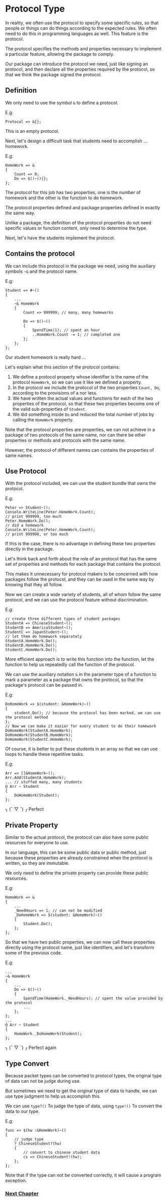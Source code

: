 # Protocol Type
In reality, we often use the protocol to specify some specific rules, so that people or things can do things according to the expected rules.
We often need to do this in programming languages as well. This feature is the protocol.

The protocol specifies the methods and properties necessary to implement a particular feature, allowing the package to comply.

Our package can introduce the protocol we need, just like signing an protocol, and then declare all the properties required by the protocol, so that we think the package signed the protocol.
## Definition
We only need to use the symbol `&` to define a protocol.

E.g:
```
Protocol => &{};
```
This is an empty protocol.

Next, let's design a difficult task that students need to accomplish ... homework.

E.g:
```
HomeWork => &
{
    Count => 0;
    Do => $()~(){};
};
```
The protocol for this job has two properties, one is the number of homework and the other is the function to do homework.

The protocol properties defined and package properties defined in exactly the same way.

Unlike a package, the definition of the protocol properties do not need specific values or function content, only need to determine the type.

Next, let's have the students implement the protocol.
## Contains the protocol
We can include this protocol in the package we need, using the auxiliary symbols `~&` and the protocol name.

E.g:
```
Student => #~()
{
    ...
    ~& HomeWork
    {
        Count => 999999; // many, many homeworks

        Do => $()~()
        {
            SpendTime(1); // spent an hour
            ..HomeWork.Count -= 1; // completed one
        };
    };
};
```
Our student homework is really hard ...

Let's explain what this section of the protocol contains:
1. We define a protocol property whose identifier is the name of the protocol `HomeWork`, so we can use it like we defined a property.
1. In the protocol we include the protocol of the two properties `Count, Do`, according to the provisions of a nor less.
1. We have written the actual values ​​and functions for each of the two properties of the protocol, so that these two properties become one of the valid sub-properties of `Student`.
1. We did something inside `Do` and reduced the total number of jobs by calling the `HomeWork` property.

Note that the protocol properties are properties, we can not achieve in a package of two protocols of the same name, nor can there be other properties or methods and protocols with the same name. 

However, the protocol of different names can contains the properties of same names.

## Use Protocol
With the protocol included, we can use the student bundle that owns the protocol.

E.g:
```
Peter => Student~();
Console.WriteLine(Peter.HomeWork.Count);
// print 999999, too much
Peter.HomeWork.Do();
// did a homework
Console.WriteLine(Peter.HomeWork.Count);
// print 999998, or too much
```
If this is the case, there is no advantage in defining these two properties directly in the package.

Let's think back and forth about the role of an protocol that has the same set of properties and methods for each package that contains the protocol.

This makes it unnecessary for protocol makers to be concerned with how packages follow the protocol, and they can be used in the same way by knowing that they all follow.

Now we can create a wide variety of students, all of whom follow the same protocol, and we can use the protocol feature without discrimination.

E.g:
```
// create three different types of student packages
StudentA => ChineseStudent~();
StudentB => AmericaStudent~();
StudentC => JapanStudent~();
// let them do homework separately
StudentA.HomeWork.Do();
StudentB.HomeWork.Do();
StudentC.HomeWork.Do();
```
More efficient approach is to write this function into the function, let the function to help us repeatedly call the function of the protocol.

We can use the auxiliary notation `&` in the parameter type of a function to mark a parameter as a package that owns the protocol, so that the package's protocol can be passed in.

E.g:
```
DoHomeWork => $(student: &HomeWork)~()
{
    student.Do(); // because the protocol has been marked, we can use the protocol method
};
// Now we can make it easier for every student to do their homework
DoHomeWork(StudentA.HomeWork);
DoHomeWork(StudentB.HomeWork);
DoHomeWork(StudentC.HomeWork);
```
Of course, it is better to put these students in an array so that we can use loops to handle these repetitive tasks.

E.g:
```
Arr => []&HomeWork~();
Arr.Add(StudentA.HomeWork);
... // stuffed many, many students
@ Arr ~ Student
{
    DoHomeWork(Student);
};
```
╮ (¯ ▽ ¯) ╭
Perfect
## Private Property
Similar to the actual protocol, the protocol can also have some public resources for everyone to use.

In our language, this can be some public data or public method, just because these properties are already constrained when the protocol is written, so they are immutable.

We only need to define the private property can provide these public resources.

E.g:
```
HomeWork => &
{
    ...
    _NeedHours => 1; // can not be modified
    _DoHomeWork => $(student: &HomeWork)~()
    {
        Student.Do();
    };
};
```
So that we have two public properties, we can now call these properties directly using the protocol name, just like identifiers, and let's transform some of the previous code.

E.g:
```
...
~& HomeWork
{
    ...
    Do => $()~()
    {
        SpendTime(HomeWork._NeedHours); // spent the value provided by the protocol
        ...
    };
};
...
@ Arr ~ Student
{
    HomeWork._DoHomeWork(Student);
};
```
╮ (¯ ▽ ¯) ╭
Perfect again

## Type Convert
Because packet types can be converted to protocol types, the original type of data can not be judge during use.

But sometimes we need to get the original type of data to handle, we can use type judgment to help us accomplish this.

We can use `type?()` To judge the type of data, using `type!()` To convert the data to our type.

E.g:
```
func => $(hw :&HomeWork)~()
{
    // judge type
    ? ChineseStudent?(hw) 
    {
        // convert to chinese student data
        cs => ChineseStudent!(hw);
    };
};
```
Note that if the type can not be converted correctly, it will cause a program exception.

### [Next Chapter](check.md)